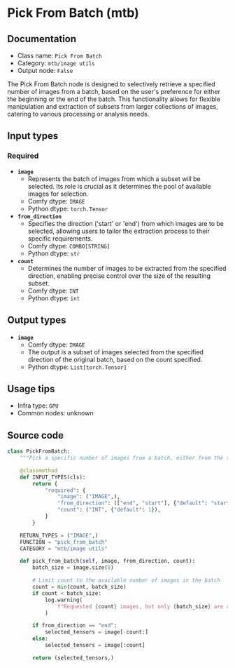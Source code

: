 # Pick From Batch (mtb)
## Documentation
- Class name: `Pick From Batch`
- Category: `mtb/image utils`
- Output node: `False`

The Pick From Batch node is designed to selectively retrieve a specified number of images from a batch, based on the user's preference for either the beginning or the end of the batch. This functionality allows for flexible manipulation and extraction of subsets from larger collections of images, catering to various processing or analysis needs.
## Input types
### Required
- **`image`**
    - Represents the batch of images from which a subset will be selected. Its role is crucial as it determines the pool of available images for selection.
    - Comfy dtype: `IMAGE`
    - Python dtype: `torch.Tensor`
- **`from_direction`**
    - Specifies the direction ('start' or 'end') from which images are to be selected, allowing users to tailor the extraction process to their specific requirements.
    - Comfy dtype: `COMBO[STRING]`
    - Python dtype: `str`
- **`count`**
    - Determines the number of images to be extracted from the specified direction, enabling precise control over the size of the resulting subset.
    - Comfy dtype: `INT`
    - Python dtype: `int`
## Output types
- **`image`**
    - Comfy dtype: `IMAGE`
    - The output is a subset of images selected from the specified direction of the original batch, based on the count specified.
    - Python dtype: `List[torch.Tensor]`
## Usage tips
- Infra type: `GPU`
- Common nodes: unknown


## Source code
```python
class PickFromBatch:
    """Pick a specific number of images from a batch, either from the start or end."""

    @classmethod
    def INPUT_TYPES(cls):
        return {
            "required": {
                "image": ("IMAGE",),
                "from_direction": (["end", "start"], {"default": "start"}),
                "count": ("INT", {"default": 1}),
            }
        }

    RETURN_TYPES = ("IMAGE",)
    FUNCTION = "pick_from_batch"
    CATEGORY = "mtb/image utils"

    def pick_from_batch(self, image, from_direction, count):
        batch_size = image.size(0)

        # Limit count to the available number of images in the batch
        count = min(count, batch_size)
        if count < batch_size:
            log.warning(
                f"Requested {count} images, but only {batch_size} are available."
            )

        if from_direction == "end":
            selected_tensors = image[-count:]
        else:
            selected_tensors = image[:count]

        return (selected_tensors,)

```
